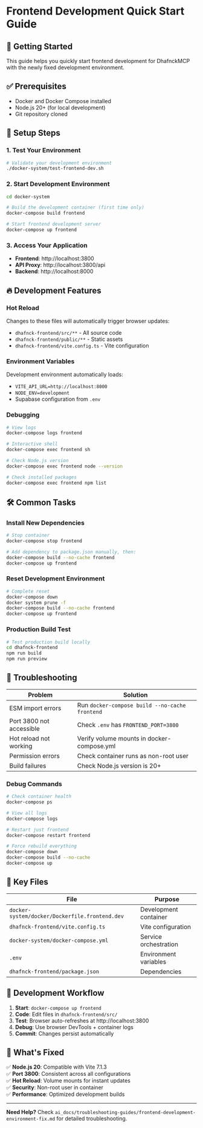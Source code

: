 # Frontend Development Quick Start Guide

## 🚀 Getting Started

This guide helps you quickly start frontend development for DhafnckMCP with the newly fixed development environment.

## ✅ Prerequisites

- Docker and Docker Compose installed
- Node.js 20+ (for local development) 
- Git repository cloned

## 🔧 Setup Steps

### 1. Test Your Environment
```bash
# Validate your development environment
./docker-system/test-frontend-dev.sh
```

### 2. Start Development Environment
```bash
cd docker-system

# Build the development container (first time only)
docker-compose build frontend

# Start frontend development server
docker-compose up frontend
```

### 3. Access Your Application
- **Frontend**: http://localhost:3800
- **API Proxy**: http://localhost:3800/api
- **Backend**: http://localhost:8000

## 🔥 Development Features

### Hot Reload
Changes to these files will automatically trigger browser updates:
- `dhafnck-frontend/src/**` - All source code
- `dhafnck-frontend/public/**` - Static assets
- `dhafnck-frontend/vite.config.ts` - Vite configuration

### Environment Variables
Development environment automatically loads:
- `VITE_API_URL=http://localhost:8000`
- `NODE_ENV=development`
- Supabase configuration from `.env`

### Debugging
```bash
# View logs
docker-compose logs frontend

# Interactive shell
docker-compose exec frontend sh

# Check Node.js version
docker-compose exec frontend node --version

# Check installed packages
docker-compose exec frontend npm list
```

## 🛠 Common Tasks

### Install New Dependencies
```bash
# Stop container
docker-compose stop frontend

# Add dependency to package.json manually, then:
docker-compose build --no-cache frontend
docker-compose up frontend
```

### Reset Development Environment
```bash
# Complete reset
docker-compose down
docker system prune -f
docker-compose build --no-cache frontend
docker-compose up frontend
```

### Production Build Test
```bash
# Test production build locally
cd dhafnck-frontend
npm run build
npm run preview
```

## 🐛 Troubleshooting

| Problem | Solution |
|---------|----------|
| ESM import errors | Run `docker-compose build --no-cache frontend` |
| Port 3800 not accessible | Check `.env` has `FRONTEND_PORT=3800` |
| Hot reload not working | Verify volume mounts in docker-compose.yml |
| Permission errors | Check container runs as non-root user |
| Build failures | Check Node.js version is 20+ |

### Debug Commands
```bash
# Check container health
docker-compose ps

# View all logs
docker-compose logs

# Restart just frontend
docker-compose restart frontend

# Force rebuild everything
docker-compose down
docker-compose build --no-cache
docker-compose up
```

## 📁 Key Files

| File | Purpose |
|------|---------|
| `docker-system/docker/Dockerfile.frontend.dev` | Development container |
| `dhafnck-frontend/vite.config.ts` | Vite configuration |
| `docker-system/docker-compose.yml` | Service orchestration |
| `.env` | Environment variables |
| `dhafnck-frontend/package.json` | Dependencies |

## 🎯 Development Workflow

1. **Start**: `docker-compose up frontend`
2. **Code**: Edit files in `dhafnck-frontend/src/`
3. **Test**: Browser auto-refreshes at http://localhost:3800
4. **Debug**: Use browser DevTools + container logs
5. **Commit**: Changes persist automatically

## 🚀 What's Fixed

✅ **Node.js 20**: Compatible with Vite 7.1.3  
✅ **Port 3800**: Consistent across all configurations  
✅ **Hot Reload**: Volume mounts for instant updates  
✅ **Security**: Non-root user in container  
✅ **Performance**: Optimized development builds  

---

**Need Help?** Check `ai_docs/troubleshooting-guides/frontend-development-environment-fix.md` for detailed troubleshooting.
